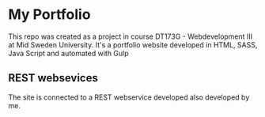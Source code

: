 # My Portfolio

This repo was created as a project in course DT173G - Webdevelopment III at Mid Sweden University.
It's a portfolio website developed in HTML, SASS, Java Script and automated with Gulp

## REST websevices
The site is connected to a REST webservice developed also developed by me.
